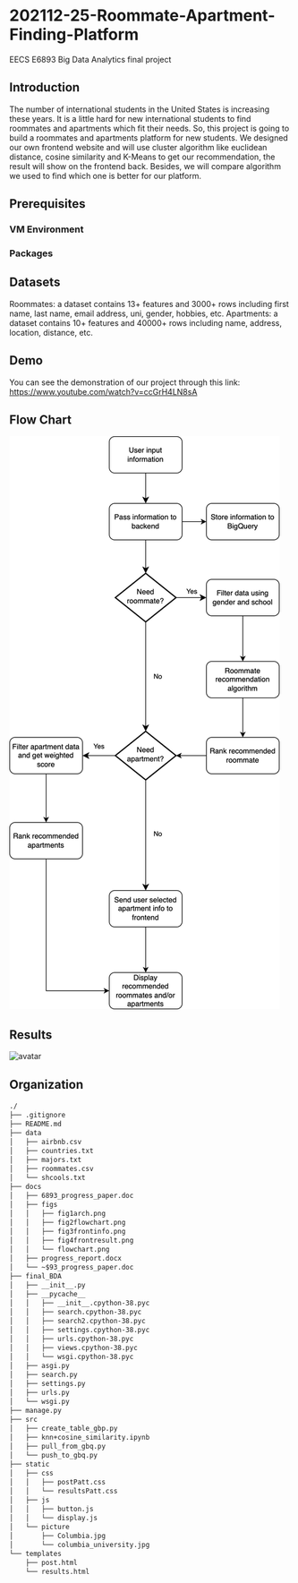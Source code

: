 # 202112-25-Roommate-Apartment-Finding-Platform
EECS E6893 Big Data Analytics final project

## Introduction
The number of international students in the United States is increasing these years. It is a little hard for new international students to find roommates and apartments which fit their needs. So, this project is going to build a roommates and apartments platform for new students. We designed our own frontend website and will use cluster algorithm like euclidean distance, cosine similarity and K-Means to get our recommendation, the result will show on the frontend back. Besides, we will compare algorithm we used to find which one is better for our platform.

## Prerequisites
### VM Environment

### Packages

## Datasets
Roommates: a dataset contains 13+ features and 3000+ rows including first name, last name, email address, uni, gender, hobbies, etc. 
Apartments: a dataset contains 10+ features and 40000+ rows including name, address, location, distance, etc.
## Demo

You can see the demonstration of our project through this link: https://www.youtube.com/watch?v=ccGrH4LN8sA

## Flow Chart
![avatar](/docs/figs/flowchart.png)

## Results
![avatar](/docs/figs/fig4frontresult.png)

## Organization
```
./
├── .gitignore
├── README.md
├── data
│   ├── airbnb.csv
│   ├── countries.txt
│   ├── majors.txt
│   ├── roommates.csv
│   └── shcools.txt
├── docs
│   ├── 6893_progress_paper.doc
│   ├── figs
│   │   ├── fig1arch.png
│   │   ├── fig2flowchart.png
│   │   ├── fig3frontinfo.png
│   │   ├── fig4frontresult.png
│   │   └── flowchart.png
│   ├── progress_report.docx
│   └── ~$93_progress_paper.doc
├── final_BDA
│   ├── __init__.py
│   ├── __pycache__
│   │   ├── __init__.cpython-38.pyc
│   │   ├── search.cpython-38.pyc
│   │   ├── search2.cpython-38.pyc
│   │   ├── settings.cpython-38.pyc
│   │   ├── urls.cpython-38.pyc
│   │   ├── views.cpython-38.pyc
│   │   └── wsgi.cpython-38.pyc
│   ├── asgi.py
│   ├── search.py
│   ├── settings.py
│   ├── urls.py
│   └── wsgi.py
├── manage.py
├── src
│   ├── create_table_gbp.py
│   ├── knn+cosine_similarity.ipynb
│   ├── pull_from_gbq.py
│   └── push_to_gbq.py
├── static
│   ├── css
│   │   ├── postPatt.css
│   │   └── resultsPatt.css
│   ├── js
│   │   ├── button.js
│   │   └── display.js
│   └── picture
│       ├── Columbia.jpg
│       └── columbia_university.jpg
└── templates
    ├── post.html
    └── results.html
```
